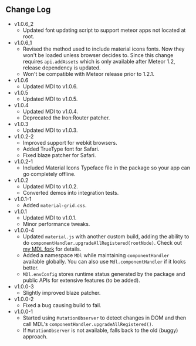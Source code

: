 Change Log
------------------------------------------------------------------------------
* v1.0.6_2
	* Updated font updating script to support meteor apps not located at root.
* v1.0.6_1
	* Revised the method used to include material icons fonts. Now they won't be loaded unless browser decides to. Since this change requires `api.addAssets` which is only available after Meteor 1.2, release dependency is updated.
	* Won't be compatible with Meteor release prior to 1.2.1.
* v1.0.6
	* Updated MDl to v1.0.6.
* v1.0.5
	* Updated MDl to v1.0.5.
* v1.0.4
	* Updated MDl to v1.0.4.
	* Deprecated the Iron:Router patcher.
* v1.0.3
    * Updated MDl to v1.0.3.
* v1.0.2-2
	* Improved support for webkit browsers.
	* Added TrueType font for Safari.
	* Fixed blaze patcher for Safari.
* v1.0.2-1
	* Included Material Icons Typeface file in the package so your app can go completely offline.
* v1.0.2
	* Updated MDl to v1.0.2.
	* Converted demos into integration tests.
* v1.0.1-1
	* Added `material-grid.css`.
* v1.0.1
	* Updated MDl to v1.0.1.
	* Minor performance tweaks.
* v1.0.0-4
	* Updated `material.js` with another custom build, adding the ability to do `componentHandler.upgradeAllRegistered(rootNode)`. Check out [my MDL fork](https://github.com/Zodiase/material-design-lite) for details.
	* Added a namespace `MDl` while maintaining `componentHandler` available globally. You can also use `Mdl.componentHandler` if it looks better.
	* `MDl.envConfig` stores runtime status generated by the package and public APIs for extensive features (to be added).
* v1.0.0-3
	* Slightly improved blaze patcher.
* v1.0.0-2
	* Fixed a bug causing build to fail. 
* v1.0.0-1
	* Started using `MutationObserver` to detect changes in DOM and then call MDL's `componentHandler.upgradeAllRegistered()`.
	* If `MutationObserver` is not available, falls back to the old (buggy) approach.